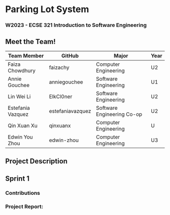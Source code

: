 # Parking Lot System
### W2023 - ECSE 321 Introduction to Software Engineering

## Meet the Team!
| Team Member       | GitHub           | Major                      | Year |
| ----------------- | ---------------- | -------------------------- | ---- |
| Faiza Chowdhury   | faizachy         | Computer Engineering       | U2 |
| Annie Gouchee     | anniegouchee     | Software Engineering       | U1 |
| Lin Wei Li        | ElkCl0ner        | Software Engineering       | U2 |
| Estefania Vazquez | estefaniavazquez | Software Engineering Co-op | U2 |
| Qin Xuan Xu       | qinxuanx         | Computer Engineering       | U |
| Edwin You Zhou    | edwin-zhou       | Computer Engineering       | U3 |

## Project Description

## Sprint 1

### Contributions

### Project Report:
